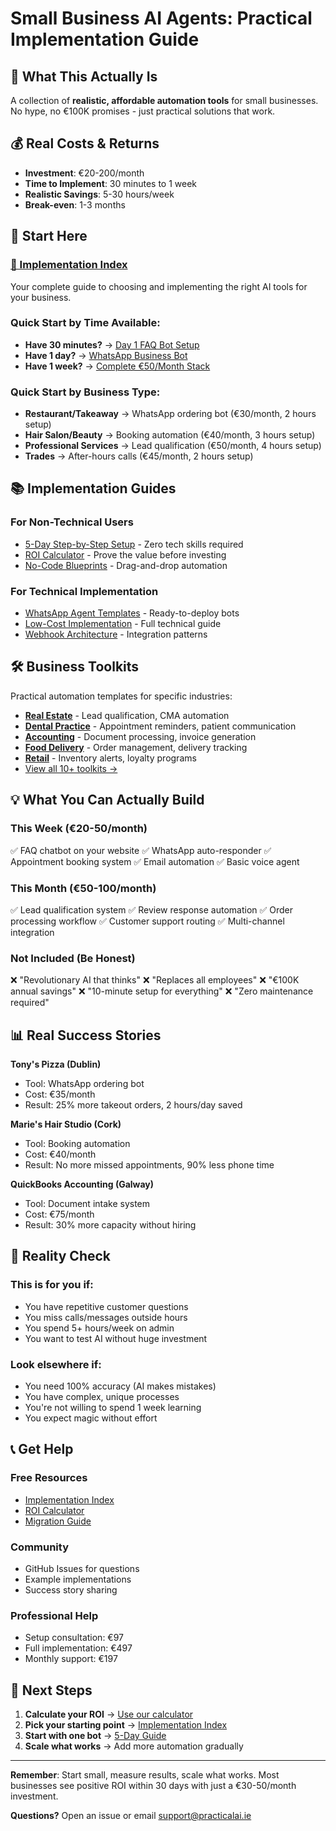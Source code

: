 # Small Business AI Agents: Practical Implementation Guide

## 🎯 What This Actually Is

A collection of **realistic, affordable automation tools** for small businesses. No hype, no €100K promises - just practical solutions that work.

## 💰 Real Costs & Returns

- **Investment**: €20-200/month
- **Time to Implement**: 30 minutes to 1 week
- **Realistic Savings**: 5-30 hours/week
- **Break-even**: 1-3 months

## 🚀 Start Here

### [📖 Implementation Index](docs/IMPLEMENTATION_INDEX.md)
Your complete guide to choosing and implementing the right AI tools for your business.

### Quick Start by Time Available:
- **Have 30 minutes?** → [Day 1 FAQ Bot Setup](docs/STEP_BY_STEP_SETUP.md)
- **Have 1 day?** → [WhatsApp Business Bot](docs/WHATSAPP_AGENT_TEMPLATES.md)
- **Have 1 week?** → [Complete €50/Month Stack](docs/LOW_COST_IMPLEMENTATION.md)

### Quick Start by Business Type:
- **Restaurant/Takeaway** → WhatsApp ordering bot (€30/month, 2 hours setup)
- **Hair Salon/Beauty** → Booking automation (€40/month, 3 hours setup)
- **Professional Services** → Lead qualification (€50/month, 4 hours setup)
- **Trades** → After-hours calls (€45/month, 2 hours setup)

## 📚 Implementation Guides

### For Non-Technical Users
- [5-Day Step-by-Step Setup](docs/STEP_BY_STEP_SETUP.md) - Zero tech skills required
- [ROI Calculator](docs/AI_AGENT_ROI_CALCULATOR.md) - Prove the value before investing
- [No-Code Blueprints](docs/NO_CODE_BLUEPRINTS.md) - Drag-and-drop automation

### For Technical Implementation
- [WhatsApp Agent Templates](docs/WHATSAPP_AGENT_TEMPLATES.md) - Ready-to-deploy bots
- [Low-Cost Implementation](docs/LOW_COST_IMPLEMENTATION.md) - Full technical guide
- [Webhook Architecture](docs/WEBHOOK_ARCHITECTURE.md) - Integration patterns

## 🛠️ Business Toolkits

Practical automation templates for specific industries:

- **[Real Estate](toolkits/real-estate-suite/)** - Lead qualification, CMA automation
- **[Dental Practice](toolkits/dental-suite/)** - Appointment reminders, patient communication
- **[Accounting](toolkits/accounting-suite/)** - Document processing, invoice generation
- **[Food Delivery](toolkits/food-delivery-suite/)** - Order management, delivery tracking
- **[Retail](toolkits/retail-suite/)** - Inventory alerts, loyalty programs
- [View all 10+ toolkits →](toolkits/)

## 💡 What You Can Actually Build

### This Week (€20-50/month)
✅ FAQ chatbot on your website
✅ WhatsApp auto-responder
✅ Appointment booking system
✅ Email automation
✅ Basic voice agent

### This Month (€50-100/month)
✅ Lead qualification system
✅ Review response automation
✅ Order processing workflow
✅ Customer support routing
✅ Multi-channel integration

### Not Included (Be Honest)
❌ "Revolutionary AI that thinks"
❌ "Replaces all employees"
❌ "€100K annual savings"
❌ "10-minute setup for everything"
❌ "Zero maintenance required"

## 📊 Real Success Stories

**Tony's Pizza (Dublin)**
- Tool: WhatsApp ordering bot
- Cost: €35/month
- Result: 25% more takeout orders, 2 hours/day saved

**Marie's Hair Studio (Cork)**
- Tool: Booking automation
- Cost: €40/month
- Result: No more missed appointments, 90% less phone time

**QuickBooks Accounting (Galway)**
- Tool: Document intake system
- Cost: €75/month
- Result: 30% more capacity without hiring

## 🚨 Reality Check

### This is for you if:
- You have repetitive customer questions
- You miss calls/messages outside hours
- You spend 5+ hours/week on admin
- You want to test AI without huge investment

### Look elsewhere if:
- You need 100% accuracy (AI makes mistakes)
- You have complex, unique processes
- You're not willing to spend 1 week learning
- You expect magic without effort

## 📞 Get Help

### Free Resources
- [Implementation Index](docs/IMPLEMENTATION_INDEX.md)
- [ROI Calculator](docs/AI_AGENT_ROI_CALCULATOR.md)
- [Migration Guide](docs/MIGRATION_COMPLETE.md)

### Community
- GitHub Issues for questions
- Example implementations
- Success story sharing

### Professional Help
- Setup consultation: €97
- Full implementation: €497
- Monthly support: €197

## 🎯 Next Steps

1. **Calculate your ROI** → [Use our calculator](docs/AI_AGENT_ROI_CALCULATOR.md)
2. **Pick your starting point** → [Implementation Index](docs/IMPLEMENTATION_INDEX.md)
3. **Start with one bot** → [5-Day Guide](docs/STEP_BY_STEP_SETUP.md)
4. **Scale what works** → Add more automation gradually

---

**Remember**: Start small, measure results, scale what works. Most businesses see positive ROI within 30 days with just a €30-50/month investment.

**Questions?** Open an issue or email support@practicalai.ie